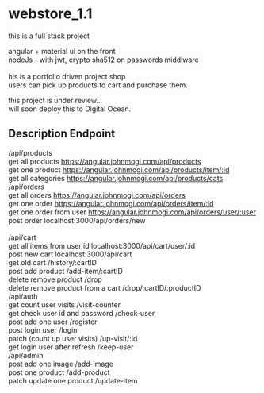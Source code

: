 # webstore_1.1

this is a full stack project <br/>

angular + material ui on the front<br/>
nodeJs - with jwt, crypto sha512 on passwords middlware<br/>
<br/>
his is a portfolio driven project shop<br/>
users can pick up products to cart and purchase them.<br/>

this project is under review...<br/>
will soon deploy this to Digital Ocean.<br/>

## Description	Endpoint
/api/products	<br/>
get all products	https://angular.johnmogi.com/api/products<br/>
get one product	https://angular.johnmogi.com/api/products/item/:id<br/>
get all categories	https://angular.johnmogi.com/api/products/cats<br/>
/api/orders	<br/>
get all orders	https://angular.johnmogi.com/api/orders<br/>
get one order	https://angular.johnmogi.com/api/orders/item/:id<br/>
get one order from user	https://angular.johnmogi.com/api/orders/user/:user<br/>
post order	localhost:3000/api/orders/new<br/>
	<br/>
/api/cart	<br/>
get all items from user id	localhost:3000/api/cart/user/:id<br/>
post new cart	localhost:3000/api/cart<br/>
get old cart	/history/:cartID<br/>
post add product	/add-item/:cartID<br/>
delete remove product	/drop<br/>
delete remove product from a cart	/drop/:cartID/:productID<br/>
/api/auth	<br/>
get count user visits	/visit-counter<br/>
get check user id and password	/check-user<br/>
post add one user	/register<br/>
post login user	/login<br/>
patch (count up user visits)	/up-visit/:id<br/>
get login user after refresh	/keep-user<br/>
/api/admin	<br/>
post add one image	/add-image<br/>
post one product	/add-product<br/>
patch update one product	/update-item<br/>
